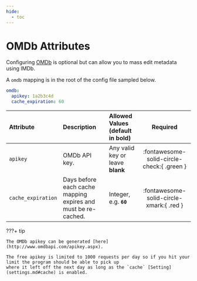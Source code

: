 ```yaml
---
hide:
  - toc
---
```

# OMDb Attributes

Configuring [OMDb](https://www.omdbapi.com/) is optional but can allow you to mass edit metadata using IMDb.

A `omdb` mapping is in the root of the config file sampled below.

```yaml title="config.yml OMDb sample"
omdb:
  apikey: 1a2b3c4d
  cache_expiration: 60
```

| Attribute          | Description                                                   | Allowed Values (default in **bold**) |                  Required                  |
|:-------------------|:--------------------------------------------------------------|:-------------------------------------|:------------------------------------------:|
| `apikey`           | OMDb API key.                                                 | Any valid key or leave **blank**     | :fontawesome-solid-circle-check:{ .green } |
| `cache_expiration` | Days before each cache mapping expires and must be re-cached. | Integer, e.g. **`60`**               |  :fontawesome-solid-circle-xmark:{ .red }  |

???+ tip

    The OMDb apikey can be generated [here](http://www.omdbapi.com/apikey.aspx).

    The free apikey is limited to 1000 requests per day so if you hit your limit the program should be able to pick up 
    where it left off the next day as long as the `cache` [Setting](settings.md#cache) is enabled. 
